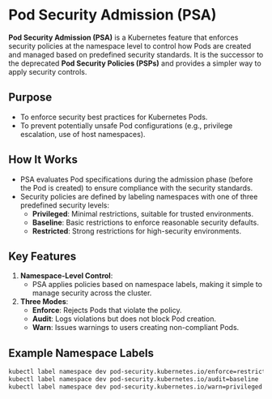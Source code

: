 # Pod Security Admission (PSA)

**Pod Security Admission (PSA)** is a Kubernetes feature that enforces security policies at the namespace level to control how Pods are created and managed based on predefined security standards. It is the successor to the deprecated **Pod Security Policies (PSPs)** and provides a simpler way to apply security controls.

## Purpose

- To enforce security best practices for Kubernetes Pods.
- To prevent potentially unsafe Pod configurations (e.g., privilege escalation, use of host namespaces).

## How It Works

- PSA evaluates Pod specifications during the admission phase (before the Pod is created) to ensure compliance with the security standards.
- Security policies are defined by labeling namespaces with one of three predefined security levels:
  - **Privileged**: Minimal restrictions, suitable for trusted environments.
  - **Baseline**: Basic restrictions to enforce reasonable security defaults.
  - **Restricted**: Strong restrictions for high-security environments.

## Key Features

1. **Namespace-Level Control**:
   - PSA applies policies based on namespace labels, making it simple to manage security across the cluster.
2. **Three Modes**:
   - **Enforce**: Rejects Pods that violate the policy.
   - **Audit**: Logs violations but does not block Pod creation.
   - **Warn**: Issues warnings to users creating non-compliant Pods.

## Example Namespace Labels

```bash
kubectl label namespace dev pod-security.kubernetes.io/enforce=restricted
kubectl label namespace dev pod-security.kubernetes.io/audit=baseline
kubectl label namespace dev pod-security.kubernetes.io/warn=privileged
```
